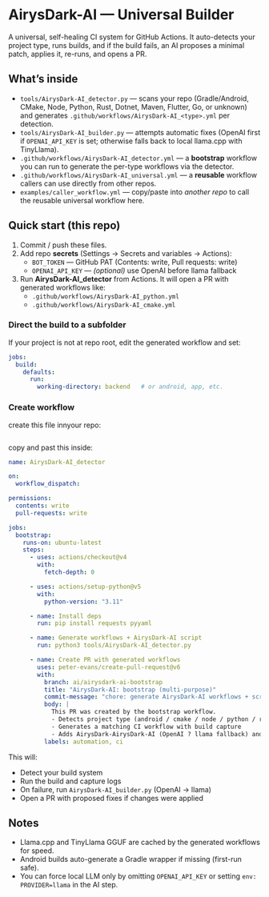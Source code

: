 # AirysDark-AI — Universal Builder

A universal, self-healing CI system for GitHub Actions. It auto-detects your project type, runs builds, and if the build fails, an AI proposes a minimal patch, applies it, re-runs, and opens a PR.

## What’s inside
- `tools/AirysDark-AI_detector.py` — scans your repo (Gradle/Android, CMake, Node, Python, Rust, Dotnet, Maven, Flutter, Go, or unknown) and generates `.github/workflows/AirysDark-AI_<type>.yml` per detection.
- `tools/AirysDark-AI_builder.py` — attempts automatic fixes (OpenAI first if `OPENAI_API_KEY` is set; otherwise falls back to local llama.cpp with TinyLlama).
- `.github/workflows/AirysDark-AI_detector.yml` — a **bootstrap** workflow you can run to generate the per-type workflows via the detector.
- `.github/workflows/AirysDark-AI_universal.yml` — a **reusable** workflow callers can use directly from other repos.
- `examples/caller_workflow.yml` — copy/paste into *another repo* to call the reusable universal workflow here.

## Quick start (this repo)
1. Commit / push these files.
2. Add repo **secrets** (Settings → Secrets and variables → Actions):
   - `BOT_TOKEN` — GitHub PAT (Contents: write, Pull requests: write)
   - `OPENAI_API_KEY` — *(optional)* use OpenAI before llama fallback
3. Run **AirysDark-AI_detector** from Actions. It will open a PR with generated workflows like:
   - `.github/workflows/AirysDark-AI_python.yml`
   - `.github/workflows/AirysDark-AI_cmake.yml`

### Direct the build to a subfolder
If your project is not at repo root, edit the generated workflow and set:
```yaml
jobs:
  build:
    defaults:
      run:
        working-directory: backend   # or android, app, etc.
```
### Create workflow
create this file innyour repo:
```y.github/workflows/autobuilder.yml
```
copy and past this inside:
```yaml
name: AirysDark-AI_detector

on:
  workflow_dispatch:

permissions:
  contents: write
  pull-requests: write

jobs:
  bootstrap:
    runs-on: ubuntu-latest
    steps:
      - uses: actions/checkout@v4
        with:
          fetch-depth: 0

      - uses: actions/setup-python@v5
        with:
          python-version: "3.11"

      - name: Install deps
        run: pip install requests pyyaml

      - name: Generate workflows + AirysDark-AI script
        run: python3 tools/AirysDark-AI_detector.py

      - name: Create PR with generated workflows
        uses: peter-evans/create-pull-request@v6
        with:
          branch: ai/airysdark-ai-bootstrap
          title: "AirysDark-AI: bootstrap (multi-purpose)"
          commit-message: "chore: generate AirysDark-AI workflows + script (multi-purpose)"
          body: |
            This PR was created by the bootstrap workflow.
            - Detects project type (android / cmake / node / python / rust / dotnet / maven / flutter / go / unknown)
            - Generates a matching CI workflow with build capture
            - Adds AirysDark-AirysDark-AI (OpenAI ? llama fallback) and TinyLlama GGUF fetch
          labels: automation, ci


```

This will:
- Detect your build system
- Run the build and capture logs
- On failure, run `AirysDark-AI_builder.py` (OpenAI → llama)
- Open a PR with proposed fixes if changes were applied

## Notes
- Llama.cpp and TinyLlama GGUF are cached by the generated workflows for speed.
- Android builds auto-generate a Gradle wrapper if missing (first-run safe).
- You can force local LLM only by omitting `OPENAI_API_KEY` or setting `env: PROVIDER=llama` in the AI step.

